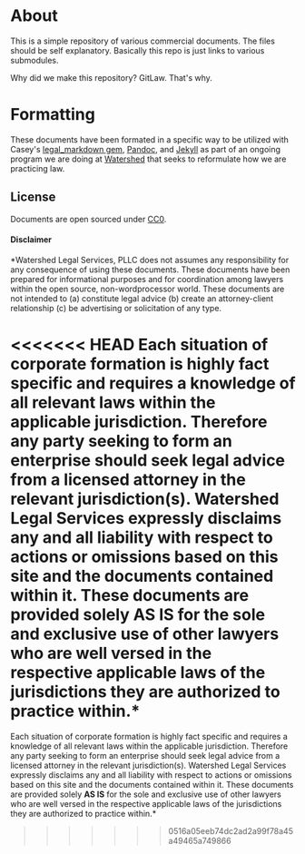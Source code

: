 # About

This is a simple repository of various commercial documents. The files should be self explanatory. Basically this repo is just links to various submodules.

Why did we make this repository? GitLaw. That's why.

# Formatting

These documents have been formated in a specific way to be utilized with Casey's [legal_markdown gem](https://github.com/compleatang/legal-markdown), [Pandoc](johnmacfarlane.net/pandoc/README.html), and [Jekyll](https://github.com/mojombo/jekyll) as part of an ongoing program we are doing at [Watershed](http://watershedlegal.com) that seeks to reformulate how we are practicing law.

## License

Documents are open sourced under [CC0](http://creativecommons.org/publicdomain/zero/1.0/).

#### Disclaimer

*Watershed Legal Services, PLLC does not assumes any responsibility for any consequence of using these documents. These documents have been prepared for informational purposes and for coordination among lawyers within the open source, non-wordprocessor world. These documents are not intended to (a) constitute legal advice (b) create an attorney-client relationship (c) be advertising or solicitation of any type.

<<<<<<< HEAD
Each situation of corporate formation is highly fact specific and requires a knowledge of all relevant laws within the applicable jurisdiction. Therefore any party seeking to form an enterprise should seek legal advice from a licensed attorney in the relevant jurisdiction(s). Watershed Legal Services expressly disclaims any and all liability with respect to actions or omissions based on this site and the documents contained within it. These documents are provided solely **AS IS** for the sole and exclusive use of other lawyers who are well versed in the respective applicable laws of the jurisdictions they are authorized to practice within.*
=======
Each situation of corporate formation is highly fact specific and requires a knowledge of all relevant laws within the applicable jurisdiction. Therefore any party seeking to form an enterprise should seek legal advice from a licensed attorney in the relevant jurisdiction(s). Watershed Legal Services expressly disclaims any and all liability with respect to actions or omissions based on this site and the documents contained within it. These documents are provided solely **AS IS** for the sole and exclusive use of other lawyers who are well versed in the respective applicable laws of the jurisdictions they are authorized to practice within.*
>>>>>>> 0516a05eeb74dc2ad2a99f78a45a49465a749866
